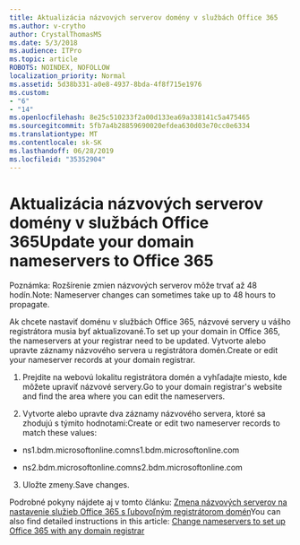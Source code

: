 ```yaml
---
title: Aktualizácia názvových serverov domény v službách Office 365
ms.author: v-crytho
author: CrystalThomasMS
ms.date: 5/3/2018
ms.audience: ITPro
ms.topic: article
ROBOTS: NOINDEX, NOFOLLOW
localization_priority: Normal
ms.assetid: 5d38b331-a0e8-4937-8bda-4f8f715e1976
ms.custom:
- "6"
- "14"
ms.openlocfilehash: 8e25c510233f2a00d133ea69a338141c5a475465
ms.sourcegitcommit: 5fb7a4b28859690020efdea630d03e70cc0e6334
ms.translationtype: MT
ms.contentlocale: sk-SK
ms.lasthandoff: 06/28/2019
ms.locfileid: "35352904"
---
```

# <a name="update-your-domain-nameservers-to-office-365"></a><span data-ttu-id="a0542-102">Aktualizácia názvových serverov domény v službách Office 365</span><span class="sxs-lookup"><span data-stu-id="a0542-102">Update your domain nameservers to Office 365</span></span>

<span data-ttu-id="a0542-103">Poznámka: Rozšírenie zmien názvových serverov môže trvať až 48 hodín.</span><span class="sxs-lookup"><span data-stu-id="a0542-103">Note: Nameserver changes can sometimes take up to 48 hours to propagate.</span></span>
  
<span data-ttu-id="a0542-104">Ak chcete nastaviť doménu v službách Office 365, názvové servery u vášho registrátora musia byť aktualizované.</span><span class="sxs-lookup"><span data-stu-id="a0542-104">To set up your domain in Office 365, the nameservers at your registrar need to be updated.</span></span> <span data-ttu-id="a0542-105">Vytvorte alebo upravte záznamy názvového servera u registrátora domén.</span><span class="sxs-lookup"><span data-stu-id="a0542-105">Create or edit your nameserver records at your domain registrar.</span></span>
  
1. <span data-ttu-id="a0542-106">Prejdite na webovú lokalitu registrátora domén a vyhľadajte miesto, kde môžete upraviť názvové servery.</span><span class="sxs-lookup"><span data-stu-id="a0542-106">Go to your domain registrar's website and find the area where you can edit the nameservers.</span></span>

2. <span data-ttu-id="a0542-107">Vytvorte alebo upravte dva záznamy názvového servera, ktoré sa zhodujú s týmito hodnotami:</span><span class="sxs-lookup"><span data-stu-id="a0542-107">Create or edit two nameserver records to match these values:</span></span>

  - <span data-ttu-id="a0542-108">ns1.bdm.microsoftonline.com</span><span class="sxs-lookup"><span data-stu-id="a0542-108">ns1.bdm.microsoftonline.com</span></span>

  - <span data-ttu-id="a0542-109">ns2.bdm.microsoftonline.com</span><span class="sxs-lookup"><span data-stu-id="a0542-109">ns2.bdm.microsoftonline.com</span></span>

3. <span data-ttu-id="a0542-110">Uložte zmeny.</span><span class="sxs-lookup"><span data-stu-id="a0542-110">Save changes.</span></span>

<span data-ttu-id="a0542-111">Podrobné pokyny nájdete aj v tomto článku: [Zmena názvových serverov na nastavenie služieb Office 365 s ľubovoľným registrátorom domén](https://support.office.com/article/Change-nameservers-at-any-domain-registrar-to-set-up-Office-365-a8b487a9-2a45-4581-9dc4-5d28a47010a2.aspx)</span><span class="sxs-lookup"><span data-stu-id="a0542-111">You can also find detailed instructions in this article: [Change nameservers to set up Office 365 with any domain registrar](https://support.office.com/article/Change-nameservers-at-any-domain-registrar-to-set-up-Office-365-a8b487a9-2a45-4581-9dc4-5d28a47010a2.aspx)</span></span>
  